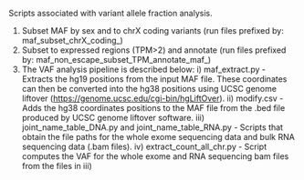 Scripts associated with variant allele fraction analysis.

1. Subset MAF by sex and to chrX coding variants (run files prefixed by: maf_subset_chrX_coding_)
2. Subset to expressed regions (TPM>2) and annotate (run files prefixed by: maf_non_escape_subset_TPM_annotate_maf_)
3. The VAF analysis pipeline is described below:
   i) maf_extract.py - Extracts the hg19 positions from the input MAF file. These coordinates can then be converted into the hg38 positions using UCSC genome liftover (https://genome.ucsc.edu/cgi-bin/hgLiftOver).
   ii) modify.csv - Adds the hg38 coordinates positions to the MAF file from the .bed file produced by UCSC genome liftover software.
   iii) joint_name_table_DNA.py and joint_name_table_RNA.py - Scripts that obtain the file paths for the whole exome sequencing data and bulk RNA sequencing data (.bam files). 
   iv) extract_count_all_chr.py - Script computes the VAF for the whole exome and RNA sequencing bam files from the files in iii) 

